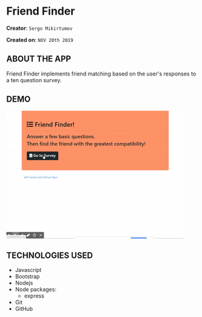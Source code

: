 # Friend Finder

**Creator**: `Sergo Mikirtumov`

**Created on**: `NOV 20th 2019`

## ABOUT THE APP
Friend Finder implements friend matching based on the user's responses to a ten question survey. 

## DEMO

![](demo.gif)

## TECHNOLOGIES USED
* Javascript
* Bootstrap
* Nodejs
* Node packages:
    * express
* Git
* GitHub
